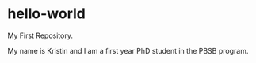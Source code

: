 # hello-world
My First Repository.

My name is Kristin and I am a first year PhD student in the PBSB program. 
